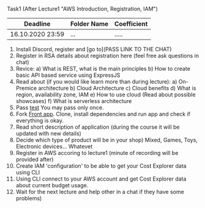 Task1 (After Lecture1 "AWS Introduction, Registration, IAM")

Deadline         | Folder Name    | Coefficient
-----------------|----------------|---------------
16.10.2020 23:59 | ...            | .....

 1. Install Discord, register and [go to](PASS LINK TO THE CHAT)
 2. Register in RSA
    details about registration here (feel free ask questions in chat)
 3. Revice: 
       a) What is REST, what is the main principles 
       b) How to create basic API based service using ExpressJS
 2. Read about (if you would like learn more than during lecture):
       a) On-Premice architecture 
       b) Cloud Architecture
       c) Cloud benefits
       d) What is region, availability zone, IAM
       e) How to use cloud (Read about possible showcases)
       f) What is serverless architecture
 3. Pass [test](https://forms.gle/ftxc2Qv2rr6qj4So8) You may pass only once.
 4. Fork [Front app](https://github.com/rolling-scopes-school/nodejs-aws-fe).
    Clone, install dependencies and run app and check if everything is okay.
 5. Read short description of application 
    (during the course it will be updated with new details)
 6. Decide which type of product will be in your shop)  Mixed, Games, Toys, Electronic devices... Whatevet
 7. Register in AWS accoring to  lecture1 (minute of recording will be provided after)
 8. Create IAM 'configuration' to be able to get your Cost Explorer data using CLI
 9. Using CLI connect to your AWS account and get Cost Explorer data about current budget usage.
 10. Wait for the next lecture and help other in a chat if they have some problems)
